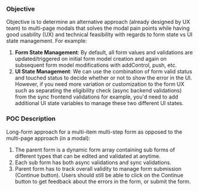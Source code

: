 ### Objective

Objective is to determine an alternative approach (already designed by UX team) to multi-page modals that solves the modal pain points while having good usability (UX) and technical feasibility with regards to form state vs UI state management. For example:

1. **Form State Management**: By default, all form values and validations are updated/triggered on initial form model creation and again on subsequent form model modifications with addControl, push, etc.
2. **UI State Management**: We can use the combination of form valid status and touched status to decide whether or not to show the error in the UI. However, if you need more variation or customization to the form UX such as separating the eligibility check (async backend validations) from the sync frontend validations for example, you'd need to add additional UI state variables to manage these two different UI states.

### POC Description

Long-form approach for a multi-item multi-step form as opposed to the multi-page approach (in a modal):

1. The parent form is a dynamic form array containing sub forms of different types that can be edited and validated at anytime.
2. Each sub form has both async validations and sync validations.
3. Parent form has to track overall validity to manage form submission (Continue button). Users should still be able to click on the Continue button to get feedback about the errors in the form, or submit the form.
